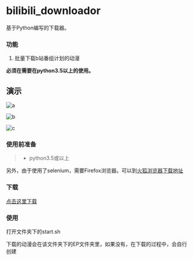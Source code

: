 # bilibili_downloador

基于Python编写的下载器。

### 功能

1. 批量下载b站番组计划的动漫



**必须在需要在python3.5以上的使用。**

## 演示

![a](./pics/a.gif)

![b](./pics/b.gif)

![c](./pics/c.gif)

### 使用前准备

> - python3.5或以上

另外，由于使用了selenium，需要Firefox浏览器。可以到[火狐浏览器下载地址](http://www.firefox.com.cn/)

### 下载

[点击这里下载](https://codeload.github.com/Adek06/bilibili_downloador/zip/master)

###  使用

打开文件夹下的start.sh

下载的动漫会在该文件夹下的EP文件夹里，如果没有，在下载的过程中，会自行创建
